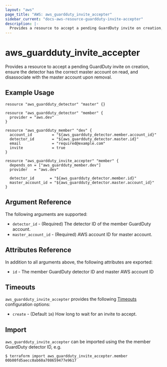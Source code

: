 ```yaml
---
layout: "aws"
page_title: "AWS: aws_guardduty_invite_accepter"
sidebar_current: "docs-aws-resource-guardduty-invite-accepter"
description: |-
  Provides a resource to accept a pending GuardDuty invite on creation, ensure the detector has the correct master account on read, and disassociate with the master account upon removal.
---
```


# aws_guardduty_invite_accepter

Provides a resource to accept a pending GuardDuty invite on creation, ensure the detector has the correct master account on read, and disassociate with the master account upon removal.

## Example Usage

```hcl
resource "aws_guardduty_detector" "master" {}

resource "aws_guardduty_detector" "member" {
  provider = "aws.dev"
}

resource "aws_guardduty_member" "dev" {
  account_id         = "${aws_guardduty_detector.member.account_id}"
  detector_id        = "${aws_guardduty_detector.master.id}"
  email              = "required@example.com"
  invite             = true
}

resource "aws_guardduty_invite_accepter" "member" {
  depends_on = ["aws_guardduty_member.dev"]
  provider   = "aws.dev"

  detector_id       = "${aws_guardduty_detector.member.id}"
  master_account_id = "${aws_guardduty_detector.master.account_id}"
}
```

## Argument Reference

The following arguments are supported:

* `detector_id` - (Required) The detector ID of the member GuardDuty account.
* `master_account_id` - (Required) AWS account ID for master account.

## Attributes Reference

In addition to all arguments above, the following attributes are exported:

* `id` - The member GuardDuty detector ID and master AWS account ID

## Timeouts

`aws_guardduty_invite_accepter` provides the following [Timeouts](/docs/configuration/resources.html#timeouts)
configuration options:

- `create` - (Default `1m`) How long to wait for an invite to accept.

## Import

`aws_guardduty_invite_accepter` can be imported using the the member GuardDuty detector ID, e.g.

```
$ terraform import aws_guardduty_invite_accepter.member 00b00fd5aecc0ab60a708659477e9617
```
